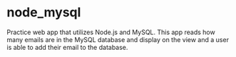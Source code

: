 # node_mysql
Practice web app that utilizes Node.js and MySQL. This app reads how many emails are in the MySQL database and display on the view and a user is able to add their email to the database. 
